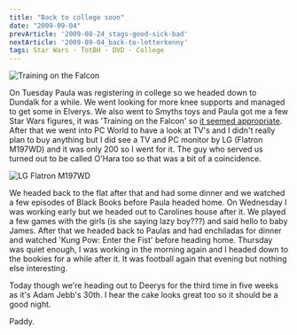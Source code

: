 ```yaml
---
title: "Back to college soon"
date: "2009-09-04"
prevArticle: '2009-08-24_stags-good-sick-bad'
nextArticle: '2009-09-04_back-to-letterkenny'
tags: Star Wars - TotBH - DVD - College
---
```

![Training on the Falcon](/images/TLC-1389.jpg "At last, a C-3PO")

On Tuesday Paula was registering in college so we headed down to Dundalk for a while. We went looking for more knee supports and managed to get some in Elverys. We also went to Smyths toys and Paula got me a few Star Wars figures, it was 'Training on the Falcon' so [it seemed appropriate](http://paddy1138.blogspot.com/2009/07/feeling-much-better.html#falcon). After that we went into PC World to have a look at TV's and I didn't really plan to buy anything but I did see a TV and PC monitor by LG (Flatron M197WD) and it was only 200 so I went for it. The guy who served us turned out to be called O'Hara too so that was a bit of a coincidence.

![LG Flatron M197WD](/images/P9150306.JPG "My new monitor/toy")

We headed back to the flat after that and had some dinner and we watched a few episodes of Black Books before Paula headed home. On Wednesday I was working early but we headed out to Carolines house after it. We played a few games with the girls (is she saying lazy boy???) and said hello to baby James. After that we headed back to Paulas and had enchiladas for dinner and watched 'Kung Pow: Enter the Fist' before heading home. Thursday was quiet enough, I was working in the morning again and I headed down to the bookies for a while after it. It was football again that evening but nothing else interesting.

Today though we're heading out to Deerys for the third time in five weeks as it's Adam Jebb's 30th. I hear the cake looks great too so it should be a good night.

Paddy.